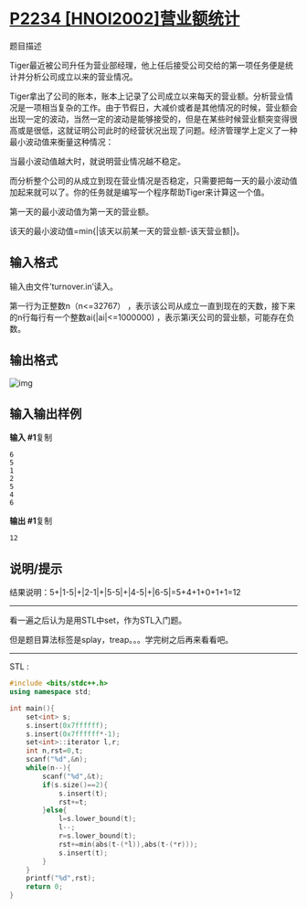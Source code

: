 # [P2234 [HNOI2002]营业额统计](https://www.luogu.com.cn/problem/P2234)

题目描述

Tiger最近被公司升任为营业部经理，他上任后接受公司交给的第一项任务便是统计并分析公司成立以来的营业情况。

Tiger拿出了公司的账本，账本上记录了公司成立以来每天的营业额。分析营业情况是一项相当复杂的工作。由于节假日，大减价或者是其他情况的时候，营业额会出现一定的波动，当然一定的波动是能够接受的，但是在某些时候营业额突变得很高或是很低，这就证明公司此时的经营状况出现了问题。经济管理学上定义了一种最小波动值来衡量这种情况：

当最小波动值越大时，就说明营业情况越不稳定。

而分析整个公司的从成立到现在营业情况是否稳定，只需要把每一天的最小波动值加起来就可以了。你的任务就是编写一个程序帮助Tiger来计算这一个值。

第一天的最小波动值为第一天的营业额。

该天的最小波动值=min{|该天以前某一天的营业额-该天营业额|}。

## 输入格式

输入由文件’turnover.in’读入。

第一行为正整数n（n<=32767） ，表示该公司从成立一直到现在的天数，接下来的n行每行有一个整数ai(|ai|<=1000000) ，表示第i天公司的营业额，可能存在负数。

## 输出格式

![img](https://cdn.luogu.com.cn/upload/pic/1298.png)

## 输入输出样例

**输入 #1**复制

```
6
5
1
2
5
4
6
```

**输出 #1**复制

```
12
```

## 说明/提示

结果说明：5+|1-5|+|2-1|+|5-5|+|4-5|+|6-5|=5+4+1+0+1+1=12



***

看一遍之后认为是用STL中set，作为STL入门题。

但是题目算法标签是splay，treap。。。学完树之后再来看看吧。



***

STL :

```c++
#include <bits/stdc++.h>
using namespace std;

int main(){
    set<int> s;
    s.insert(0x7ffffff);
    s.insert(0x7ffffff*-1);
    set<int>::iterator l,r;
    int n,rst=0,t;
    scanf("%d",&n);
    while(n--){
    	scanf("%d",&t);
    	if(s.size()==2){
    		s.insert(t);
    		rst+=t;
		}else{
			l=s.lower_bound(t);
			l--;
			r=s.lower_bound(t);
			rst+=min(abs(t-(*l)),abs(t-(*r)));
			s.insert(t);
		}
	}
    printf("%d",rst);
    return 0;
}
```

